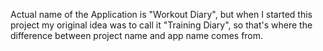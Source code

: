 Actual name of the Application is "Workout Diary", but when I started this project my original idea was to call it "Training Diary", so that's where the difference between project name and app name comes from.
